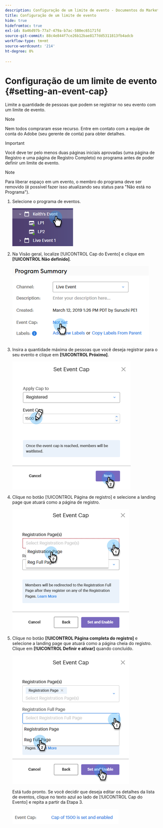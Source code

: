 ```yaml
---
description: Configuração de um limite de evento - Documentos do Marketo - Documentação do produto
title: Configuração de um limite de evento
hide: true
hidefromtoc: true
exl-id: 8a46d97b-77a7-479a-b7ac-580ec65171fd
source-git-commit: 88c4e844f7ce26b12bae8177dd5311813fb4adcb
workflow-type: tm+mt
source-wordcount: '214'
ht-degree: 0%

---
```


# Configuração de um limite de evento {#setting-an-event-cap}

Limite a quantidade de pessoas que podem se registrar no seu evento com um limite de evento.

>[!NOTE]
>
>Nem todos compraram esse recurso. Entre em contato com a equipe de conta do Adobe (seu gerente de conta) para obter detalhes.

>[!IMPORTANT]
>Você deve ter pelo menos duas páginas iniciais aprovadas (uma página de Registro e uma página de Registro Completo) no programa antes de poder definir um limite de evento.

>[!NOTE]
>
>Para liberar espaço em um evento, o membro do programa deve ser removido (é possível fazer isso atualizando seu status para &quot;Não está no Programa&quot;).

1. Selecione o programa de eventos.

   ![Imagem Um](assets/setting-an-event-cap-1.png)

1. Na Visão geral, localize [!UICONTROL Cap do Evento] e clique em **[!UICONTROL Não definido]**.

   ![Imagem dois](assets/setting-an-event-cap-2.png)

1. Insira a quantidade máxima de pessoas que você deseja registrar para o seu evento e clique em **[!UICONTROL Próximo]**.

   ![Imagem Três](assets/setting-an-event-cap-3.png)

1. Clique no botão [!UICONTROL Página de registro] e selecione a landing page que atuará como a página de registro.

   ![Imagem quatro](assets/setting-an-event-cap-4.png)

1. Clique no botão **[!UICONTROL Página completa do registro]** e selecione a landing page que atuará como a página cheia do registro. Clique em **[!UICONTROL Definir e ativar]** quando concluído.

   ![Imagem cinco](assets/setting-an-event-cap-5.png)

   Está tudo pronto. Se você decidir que deseja editar os detalhes da lista de eventos, clique no texto azul ao lado de [!UICONTROL Cap do Evento] e repita a partir da Etapa 3.

   ![Imagem 6](assets/setting-an-event-cap-6.png)
